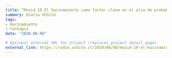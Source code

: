 ```yaml
---
title: “Movid-19 El hacinamiento como factor clave en el alza de probabilidad de contagio del SARS-Cov-2”
summary: Diario UChile
tags:
- Hacinamiento
- Contagio
date: "2020-08-08"

# Optional external URL for project (replaces project detail page).
external_link: https://radio.uchile.cl/2020/08/08/movid-19-el-hacinamiento-como-factor-clave-en-el-alza-de-probabilidad-de-contagio-del-sars-cov-2/
---
```

